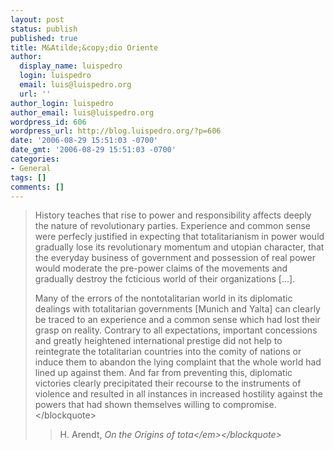 ```yaml
---
layout: post
status: publish
published: true
title: M&Atilde;&copy;dio Oriente
author:
  display_name: luispedro
  login: luispedro
  email: luis@luispedro.org
  url: ''
author_login: luispedro
author_email: luis@luispedro.org
wordpress_id: 606
wordpress_url: http://blog.luispedro.org/?p=606
date: '2006-08-29 15:51:03 -0700'
date_gmt: '2006-08-29 15:51:03 -0700'
categories:
- General
tags: []
comments: []
---
```

<blockquote>History teaches that rise to power and responsibility affects deeply the nature of revolutionary parties. Experience and common sense were perfecly justified in expecting that totalitarianism in power would gradually lose its revolutionary momentum and utopian character, that the everyday business of government and possession of real power would moderate the pre-power claims of the movements and gradually destroy the fcticious world of their organizations [...].</p>
<p>Many of the errors of the nontotalitarian world in its diplomatic dealings with totalitarian governments [Munich and Yalta] can clearly be traced to an experience and a common sense which had lost their grasp on reality. Contrary to all expectations, important concessions and greatly heightened international prestige did not help to reintegrate the totalitarian countries into the comity of nations or induce them to abandon the lying complaint that the whole world had lined up against them. And far from preventing this, diplomatic victories clearly precipitated their recourse to the instruments of violence and resulted in all instances in increased hostility against the powers that had shown themselves willing to compromise.<&#47;blockquote></p>
<blockquote><p>H. Arendt, <em>On the Origins of tota<&#47;em><&#47;blockquote></p>
